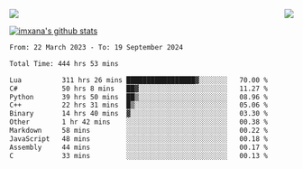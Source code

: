 <p>
  <a href="https://count.getloli.com/"><img src="https://count.getloli.com/get/@xana.readme?theme=moebooru-h"></a>
  <img src="https://weather-icon.journeyad.repl.co/@hangzhou?v=1" align="right">
</p>


<a href="https://github.com/imxana"><img align="center" src="https://github-readme-stats.vercel.app/api?username=imxana&show_icons=true&include_all_commits=true&hide_border=tru&custom_title=imxana%27s%20Github%20Stats" alt="imxana's github stats" /></a> 

<!--START_SECTION:waka-->

```txt
From: 22 March 2023 - To: 19 September 2024

Total Time: 444 hrs 53 mins

Lua          311 hrs 26 mins █████████████████▓░░░░░░░   70.00 %
C#           50 hrs 8 mins   ██▓░░░░░░░░░░░░░░░░░░░░░░   11.27 %
Python       39 hrs 50 mins  ██▒░░░░░░░░░░░░░░░░░░░░░░   08.96 %
C++          22 hrs 31 mins  █▒░░░░░░░░░░░░░░░░░░░░░░░   05.06 %
Binary       14 hrs 40 mins  ▓░░░░░░░░░░░░░░░░░░░░░░░░   03.30 %
Other        1 hr 42 mins    ░░░░░░░░░░░░░░░░░░░░░░░░░   00.38 %
Markdown     58 mins         ░░░░░░░░░░░░░░░░░░░░░░░░░   00.22 %
JavaScript   48 mins         ░░░░░░░░░░░░░░░░░░░░░░░░░   00.18 %
Assembly     44 mins         ░░░░░░░░░░░░░░░░░░░░░░░░░   00.17 %
C            33 mins         ░░░░░░░░░░░░░░░░░░░░░░░░░   00.13 %
```

<!--END_SECTION:waka-->

